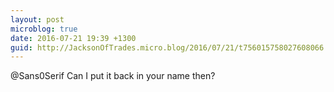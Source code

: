 ```yaml
---
layout: post
microblog: true
date: 2016-07-21 19:39 +1300
guid: http://JacksonOfTrades.micro.blog/2016/07/21/t756015758027608066.html
---
```

@Sans0Serif Can I put it back in your name then?
